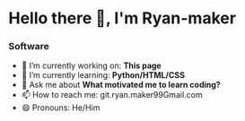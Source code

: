 # Hello there 👋, I'm Ryan-maker

### Software

- 🔭 I’m currently working on: __This page__ 
- 🌱 I’m currently learning: __Python/HTML/CSS__
- 💬 Ask me about __What motivated me to learn coding?__
- 📫 How to reach me: git.ryan.maker99Gmail.com
- 😄 Pronouns: He/Him

